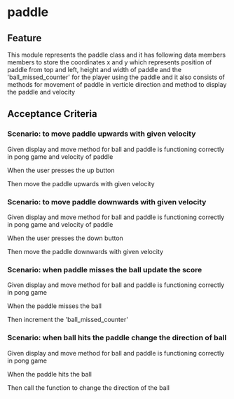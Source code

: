 # paddle

## Feature

This module represents the paddle class and it has following data members
members to store the coordinates x and y
which represents position of paddle from top and left,
height and width of paddle
and the 'ball_missed_counter' for the player using the paddle
and it also consists of methods for movement of paddle in verticle direction
and method to display the paddle
and velocity

## Acceptance Criteria

### Scenario: to move paddle upwards with given velocity

  Given display and move method for ball and paddle
  is functioning correctly in pong game
  and velocity of paddle

  When the user presses the up button

  Then move the paddle upwards with given velocity

### Scenario: to move paddle downwards with given velocity

  Given display and move method for ball and paddle
  is functioning correctly in pong game
  and velocity of paddle

  When the user presses the down button

  Then move the paddle downwards with given velocity

### Scenario: when paddle misses the ball update the score

  Given display and move method for ball and paddle
  is functioning correctly in pong game

  When the paddle misses the ball

  Then increment the 'ball_missed_counter'

### Scenario: when ball hits the paddle change the direction of ball

 Given display and move method for ball and paddle
 is functioning correctly in pong game

 When the paddle hits the ball

 Then call the function to change the direction of the ball
